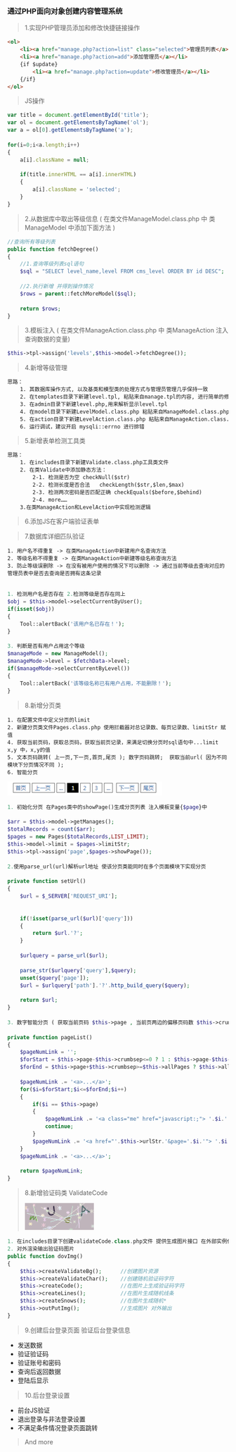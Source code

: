 ### 通过PHP面向对象创建内容管理系统
> 1.实现PHP管理员添加和修改快捷链接操作
```html
<ol>
	<li><a href="manage.php?action=list" class="selected">管理员列表</a></li>
	<li><a href="manage.php?action=add">添加管理员</a></li>
	{if $update}
		<li><a href="manage.php?action=update">修改管理员</a></li>
	{/if}
</ol>
```

> JS操作
```js
var title = document.getElementById('title');
var ol = document.getElementsByTagName('ol');
var a = ol[0].getElementsByTagName('a');

for(i=0;i<a.length;i++)
{
	a[i].className = null;
	
	if(title.innerHTML == a[i].innerHTML)
	{
		a[i].className = 'selected';
	}
}
```

> 2.从数据库中取出等级信息  ( 在类文件ManageModel.class.php 中 类ManageModel 中添加下面方法 )

```php
//查询所有等级列表
public function fetchDegree()
{
	//1.查询等级列表sql语句
	$sql = "SELECT level_name,level FROM cms_level ORDER BY id DESC";

	//2.执行新增 并得到操作情况
	$rows = parent::fetchMoreModel($sql);

	return $rows;
}
```

> 3.模板注入 ( 在类文件ManageAction.class.php 中 类ManageAction 注入查询数据的变量)

```php
$this->tpl->assign('levels',$this->model->fetchDegree());
```

> 4.新增等级管理

```html
思路：
	1. 其数据库操作方式, 以及基类和模型类的处理方式与管理员管理几乎保持一致
	2. 在templates目录下新建level.tpl, 粘贴来自manage.tpl的内容, 进行简单的修改
	3. 在admin目录下新建level.php,用来解析显示level.tpl
	4. 在model目录下新建LevelModel.class.php 粘贴来自ManageModel.class.php的内容, 同样继承基类Model,再对方法进行对应的修改
	5. 在action目录下新建LevelAction.class.php 粘贴来自ManageAction.class.php的内容, 同样继承基类Action,再对方法进行对应的修改
	6. 运行调试，建议开启 mysqli::errno 进行排错
```

> 5.新增表单检测工具类

```html
思路： 
	1. 在includes目录下新建Validate.class.php工具类文件
	2. 在类Validate中添加静态方法：
		2-1. 检测是否为空 checkNull($str)
		2-2. 检测长度是否合法	checkLength($str,$len,$max)
		2-3. 检测两次密码是否匹配正确 checkEquals($before,$behind)
		2-4. more……
	3.在类ManageAction和LevelAction中实现检测逻辑	
```

> 6.添加JS在客户端验证表单

> 7.数据库详细匹队验证

```
1. 用户名不得重复 -> 在类ManageAction中新建用户名查询方法
2. 等级名称不得重复 -> 在类ManageAction中新建等级名称查询方法
3. 防止等级误删除 -> 在没有被用户使用的情况下可以删除 -> 通过当前等级去查询对应的管理员表中是否去查询是否拥有这条记录
``` 

```php

1. 检测用户名是否存在 2.检测等级是否存在同上
$obj = $this->model->selectCurrentByUser();
if(isset($obj))
{
	Tool::alertBack('该用户名已存在！');	
}

3. 判断是否有用户占用这个等级
$manageMode = new ManageModel();
$manageMode->level = $fetchData->level;
if($manageMode->selectCurrentByLevel())
{
	Tool::alertBack('该等级名称已有用户占用，不能删除！');
}
```

> 8.新增分页类

```
1. 在配置文件中定义分页的limit
2. 新建分页类文件Pages.class.php 使用拦截器对总记录数、每页记录数、limitStr 赋值
4. 获取当前页码，获取总页码，获取当前页记录，来满足切换分页时sql语句中...limit x,y 中，x,y的值
5. 文本页码跳转( 上一页,下一页,首页,尾页 ); 数字页码跳转;  获取当前url( 因为不同模块下分页情况不同 ); 
6. 智能分页	
```

![separate page](/images/pagesep.png)

```php
1. 初始化分页 在Pages类中的showPage()生成分页列表 注入模板变量{$page}中

$arr = $this->model->getManages();
$totalRecords = count($arr);
$pages = new Pages($totalRecords,LIST_LIMIT);
$this->model->limit = $pages->limitStr;
$this->tpl->assign('page',$pages->showPage());

2.使用parse_url(url)解析url地址 使该分页类能同时在多个页面模块下实现分页

private function setUrl()
{	
	$url = $_SERVER['REQUEST_URI'];


	if(!isset(parse_url($url)['query']))
	{	
		return $url.'?';
	}	

	$urlquery = parse_url($url);

	parse_str($urlquery['query'],$query);
	unset($query['page']);
	$url = $urlquery['path'].'?'.http_build_query($query);

	return $url;
}

3. 数字智能分页 ( 获取当前页码 $this->page , 当前页两边的偏移页码数 $this->crumbsep,  总页码数 $this->allPages )

private function pageList()
{
	$pageNumLink = '';
	$forStart = $this->page-$this->crumbsep<=0 ? 1 : $this->page-$this->crumbsep;
	$forEnd = $this->page+$this->crumbsep>=$this->allPages ? $this->allPages : $this->page+$this->crumbsep;
	
	$pageNumLink .= '<a>...</a>';
	for($i=$forStart;$i<=$forEnd;$i++)
	{	
		if($i == $this->page)
		{
			$pageNumLink .= '<a class="me" href="javascript:;"> '.$i.' </a>';
			continue;
		}
		$pageNumLink .= '<a href="'.$this->urlStr.'&page='.$i.'"> '.$i.' </a>';
	}
	$pageNumLink .= '<a>...</a>';

	return $pageNumLink;
}
```

> 8.新增验证码类 ValidateCode
>
> ![validateCode](/images/validateCode.png)

```php
1. 在includes目录下创建validateCode.class.php文件 提供生成图片接口 在外部实例化后调用
2. 对外渲染输出验证码图片
public function dovImg()
{
	$this->createValidateBg(); 		//创建图片资源
	$this->createValidateChar();  	//创建随机验证码字符
	$this->createCode();			//在图片上生成验证码字符
	$this->createLines();			//在图片生成随机线条
	$this->createSnows();			//在图片生成随机*
	$this->outPutImg();				//生成图片 对外输出
}
```

> 9.创建后台登录页面 验证后台登录信息

*  发送数据
*  验证验证码
*  验证账号和密码
*  查询后返回数据
*  登陆后显示


> 10.后台登录设置

* 前台JS验证
* 退出登录与非法登录设置
* 不满足条件情况登录页面跳转

> And more



